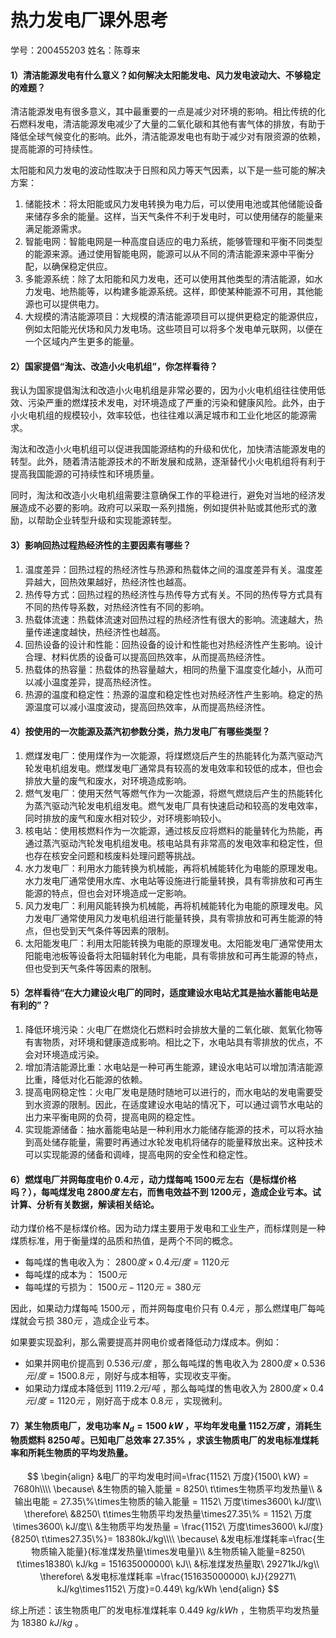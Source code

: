 # 热力发电厂课外思考

学号：200455203        姓名：陈尊来 

#### 1）清洁能源发电有什么意义？如何解决太阳能发电、风力发电波动大、不够稳定的难题？ 

清洁能源发电有很多意义，其中最重要的一点是减少对环境的影响。相比传统的化石燃料发电，清洁能源发电减少了大量的二氧化碳和其他有害气体的排放，有助于降低全球气候变化的影响。此外，清洁能源发电也有助于减少对有限资源的依赖，提高能源的可持续性。

太阳能和风力发电的波动性取决于日照和风力等天气因素，以下是一些可能的解决方案：

1. 储能技术：将太阳能或风力发电转换为电力后，可以使用电池或其他储能设备来储存多余的能量。这样，当天气条件不利于发电时，可以使用储存的能量来满足能源需求。
2. 智能电网：智能电网是一种高度自适应的电力系统，能够管理和平衡不同类型的能源来源。通过使用智能电网，能源可以从不同的清洁能源来源中平衡分配，以确保稳定供应。
3. 多能源系统：除了太阳能和风力发电，还可以使用其他类型的清洁能源，如水力发电、地热能等，以构建多能源系统。这样，即使某种能源不可用，其他能源也可以提供电力。
4. 大规模的清洁能源项目：大规模的清洁能源项目可以提供更稳定的能源供应，例如太阳能光伏场和风力发电场。这些项目可以将多个发电单元联网，以便在一个区域内产生更多的能量。

#### 2）国家提倡“淘汰、改造小火电机组”，你怎样看待？

我认为国家提倡淘汰和改造小火电机组是非常必要的，因为小火电机组往往使用低效、污染严重的燃煤技术发电，对环境造成了严重的污染和健康风险。此外，由于小火电机组的规模较小，效率较低，也往往难以满足城市和工业化地区的能源需求。

淘汰和改造小火电机组可以促进我国能源结构的升级和优化，加快清洁能源发电的转型。此外，随着清洁能源技术的不断发展和成熟，逐渐替代小火电机组将有利于提高我国能源的可持续性和环境质量。

同时，淘汰和改造小火电机组需要注意确保工作的平稳进行，避免对当地的经济发展造成不必要的影响。政府可以采取一系列措施，例如提供补贴或其他形式的激励，以帮助企业转型升级和实现能源转型。

#### 3）影响回热过程热经济性的主要因素有哪些？

1. 温度差异：回热过程的热经济性与热源和热载体之间的温度差异有关。温度差异越大，回热效果越好，热经济性也越高。
2. 热传导方式：回热过程的热经济性与热传导方式有关。不同的热传导方式具有不同的热传导系数，对热经济性有不同的影响。
3. 热载体流速：热载体流速对回热过程的热经济性有很大的影响。流速越大，热量传递速度越快，热经济性也越高。
4. 回热设备的设计和性能：回热设备的设计和性能也对热经济性产生影响。设计合理、材料优质的设备可以提高回热效率，从而提高热经济性。
5. 热载体的热容量：热载体的热容量越大，相同的热量下温度变化越小，从而可以减小温度差异，提高热经济性。
6. 热源的温度和稳定性：热源的温度和稳定性也对热经济性产生影响。稳定的热源温度可以减小温度波动，提高回热效率，从而提高热经济性。

#### 4）按使用的一次能源及蒸汽初参数分类，热力发电厂有哪些类型？

1. 燃煤发电厂：使用煤作为一次能源，将煤燃烧后产生的热能转化为蒸汽驱动汽轮发电机组发电。燃煤发电厂通常具有较高的发电效率和较低的成本，但也会排放大量的废气和废水，对环境造成影响。
2. 燃气发电厂：使用天然气等燃气作为一次能源，将燃气燃烧后产生的热能转化为蒸汽驱动汽轮发电机组发电。燃气发电厂具有快速启动和较高的发电效率，同时排放的废气和废水相对较少，对环境影响较小。
3. 核电站：使用核燃料作为一次能源，通过核反应将燃料的能量转化为热能，再通过蒸汽驱动汽轮发电机组发电。核电站具有非常高的发电效率和稳定性，但也存在核安全问题和核废料处理问题等挑战。
4. 水力发电厂：利用水力能转换为机械能，再将机械能转化为电能的原理发电。水力发电厂通常使用水库、水电站等设施进行能量转换，具有零排放和可再生能源的特点，但也会对环境造成一定影响。
5. 风力发电厂：利用风能转换为机械能，再将机械能转化为电能的原理发电。风力发电厂通常使用风力发电机组进行能量转换，具有零排放和可再生能源的特点，但也受到天气条件等因素的限制。
6. 太阳能发电厂：利用太阳能转换为电能的原理发电。太阳能发电厂通常使用太阳能电池板等设备将太阳辐射转化为电能，具有零排放和可再生能源的特点，但也受到天气条件等因素的限制。

#### 5）怎样看待“在大力建设火电厂的同时，适度建设水电站尤其是抽水蓄能电站是有利的”？

1. 降低环境污染：火电厂在燃烧化石燃料时会排放大量的二氧化碳、氮氧化物等有害物质，对环境和健康造成影响。相比之下，水电站具有零排放的优点，不会对环境造成污染。
2. 增加清洁能源比重：水电站是一种可再生能源，建设水电站可以增加清洁能源比重，降低对化石能源的依赖。
3. 提高电网稳定性：火电厂发电是随时随地可以进行的，而水电站的发电需要受到水资源的限制。因此，在适度建设水电站的情况下，可以通过调节水电站的出力来平衡电网的负荷，提高电网的稳定性。
4. 实现能源储备：抽水蓄能电站是一种利用水力能储存能源的技术，可以将水抽到高处储存能量，需要时再通过水轮发电机将储存的能量释放出来。这种技术可以实现能源的储备和调峰，提高电网的安全性和稳定性。

#### 6）燃煤电厂并网每度电价 $0.4元$ ，动力煤每吨 $1500元$ 左右（是标煤价格吗？），每吨煤发电 $2800度$ 左右，而售电效益不到 $1200元$ ，造成企业亏本。试计算、分析有关数据，解读相关结论。

动力煤价格不是标煤价格。因为动力煤主要用于发电和工业生产，而标煤则是一种煤质标准，用于衡量煤的品质和热值，是两个不同的概念。

- 每吨煤的售电收入为： $2800度\times0.4元/度 = 1120元$ 
- 每吨煤的成本为： $1500元$ 
- 每吨煤的亏损为： $1500元 - 1120元 = 380元$ 

因此，如果动力煤每吨 $1500元$ ，而并网每度电价只有 $0.4元$ ，那么燃煤电厂每吨煤就会亏损 $380元$ ，造成企业亏本。

如果要实现盈利，那么需要提高并网电价或者降低动力煤成本。例如：

- 如果并网电价提高到 $0.536元/度$ ，那么每吨煤的售电收入为 $2800度\times 0.536元/度 = 1500.8元$ ，刚好与成本相等，实现收支平衡。
- 如果动力煤成本降低到 $1119.2元/吨$ ，那么每吨煤的售电收入为 $2800度 \times0.4元/度 = 1120元$ ，刚好高于成本 $0.8元$ ，实现微利。

#### 7）某生物质电厂，发电功率 $N_d=1500\ kW$ ，平均年发电量 $1152万度$ ，消耗生物质燃料 $8250吨$ 。已知电厂总效率 $27.35\%$ ，求该生物质电厂的发电标准煤耗率和所耗生物质的平均发热量。

$$
\begin{align}
&电厂的平均发电时间=\frac{1152\ 万度}{1500\ kW} = 7680h\\\\
\because\ &生物质的输入能量 = 8250\ t\times生物质平均发热量\\
&输出电能 = 27.35\%\times生物质的输入能量 = 1152\ 万度\times3600\ kJ/度\\
\therefore\ &8250\ t\times生物质平均发热量\times27.35\% = 1152\ 万度\times3600\ kJ/度\\
&生物质平均发热量 = \frac{1152\ 万度\times3600\ kJ/度}{8250\ t\times27.35\%}= 18380kJ/kg\\\\
\because\ &发电标准煤耗率=\frac{生物质输入能量}{标准煤发热量\times发电量}\\
&生物质输入能量=8250\ t\times18380\ kJ/kg = 151635000000\ kJ\\
&标准煤发热量取\ 29271kJ/kg\\
\therefore\ &发电标准煤耗率 =\frac{151635000000\ kJ}{29271\ kJ/kg\times1152\ 万度}=0.449\ kg/kWh
\end{align}
$$

综上所述：该生物质电厂的发电标准煤耗率 $0.449\ kg/kWh$ ，生物质平均发热量为 $18380\ kJ/kg$ 。